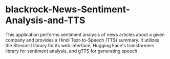 # blackrock-News-Sentiment-Analysis-and-TTS
This application performs sentiment analysis of news articles about a given company and provides a Hindi Text-to-Speech (TTS) summary. It utilizes the Streamlit library for its web interface, Hugging Face's transformers library for sentiment analysis, and gTTS for generating speech
